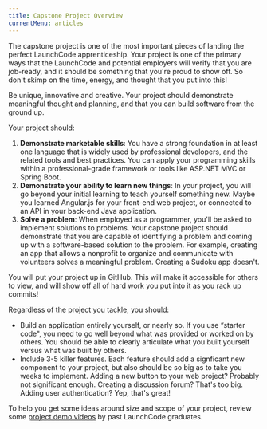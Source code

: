 ```yaml
---
title: Capstone Project Overview
currentMenu: articles
---
```


The capstone project is one of the most important pieces of landing the perfect LaunchCode apprenticeship. Your project is one of the primary ways that the LaunchCode and potential employers will verify that you are job-ready, and it should be something that you're proud to show off. So don't skimp on the time, energy, and thought that you put into this!

Be unique, innovative and creative. Your project should demonstrate meaningful thought and planning, and that you can build software from the ground up.

Your project should:

1. __Demonstrate marketable skills__: You have a strong foundation in at least one language that is widely used by professional developers, and the related tools and best practices. You can apply your programming skills within a professional-grade framework or tools like ASP.NET MVC or Spring Boot.
2. __Demonstrate your ability to learn new things__: In your project, you will go beyond your initial learning to teach yourself something new. Maybe you learned Angular.js for your front-end web project, or connected to an API in your back-end Java application.
3. __Solve a problem__: When employed as a programmer, you'll be asked to implement solutions to problems. Your capstone project should demonstrate that you are capable of identifying a problem and coming up with a software-based solution to the problem. For example, creating an app that allows a nonprofit to organize and communicate with volunteers solves a meaningful problem. Creating a Sudoku app doesn't.

You will put your project up in GitHub. This will make it accessible for others to view, and will show off all of hard work you put into it as you rack up commits!

Regardless of the project you tackle, you should:
* Build an application entirely yourself, or nearly so. If you use “starter code", you need to go well beyond what was provided or worked on by others. You should be able to clearly articulate what you built yourself versus what was built by others.
* Include 3-5 killer features. Each feature should add a signficant new component to your project, but also should be so big as to take you weeks to implement. Adding a new button to your web project? Probably not significant enough. Creating a discussion forum? That's too big. Adding user authentication? Yep, that's great! 

To help you get some ideas around size and scope of your project, review some [project demo videos](https://www.youtube.com/watch?v=_8LRJHkTqsg&list=PLs5n5nYB22fIdV_HMkekxx7Yt06lXUptT) by past LaunchCode graduates.